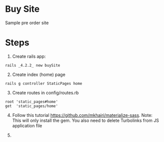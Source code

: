# Buy Site
Sample pre order site

# Steps
1. Create rails app:
```
rails _4.2.2_ new buySite  
```

2. Create index (home) page
```
rails g controller StaticPages home  
```
3. Create routes in config/routes.rb

```
root 'static_pages#home'
get  'static_pages/home'
```

4. Follow this tutorial https://github.com/mkhairi/materialize-sass.
Note: This will only install the gem. You also need to delete
Turbolinks from JS application file

5. 
